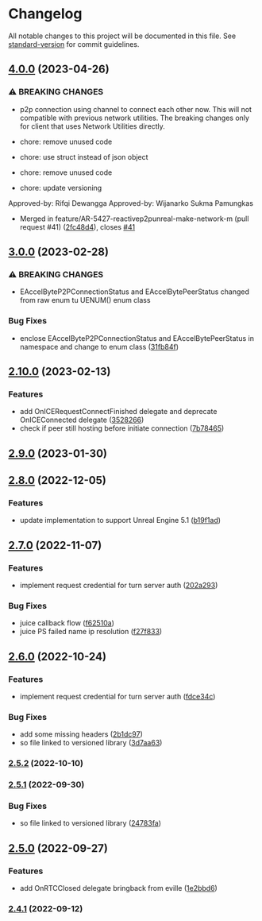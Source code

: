 # Changelog

All notable changes to this project will be documented in this file. See [standard-version](https://github.com/conventional-changelog/standard-version) for commit guidelines.

## [4.0.0](https://bitbucket.org/accelbyte/justice-ue4-network-utilities-plugin/branches/compare/4.0.0%0D3.0.0) (2023-04-26)


### ⚠ BREAKING CHANGES

* p2p connection using channel to connect each other now. This will not compatible with previous network utilities. The breaking changes only for client that uses Network Utilities directly.

* chore: remove unused code

* chore: use struct instead of json object

* chore: remove unused code

* chore: update versioning


Approved-by: Rifqi Dewangga
Approved-by: Wijanarko Sukma Pamungkas

* Merged in feature/AR-5427-reactivep2punreal-make-network-m (pull request #41) ([2fc48d4](https://bitbucket.org/accelbyte/justice-ue4-network-utilities-plugin/commits/2fc48d4ad04e2e785f41e28fca4f0e42327e66d7)), closes [#41](https://accelbyte.atlassian.net/browse/41)

## [3.0.0](https://bitbucket.org/accelbyte/justice-ue4-network-utilities-plugin/branches/compare/3.0.0%0D2.10.0) (2023-02-28)


### ⚠ BREAKING CHANGES

* EAccelByteP2PConnectionStatus and EAccelBytePeerStatus changed from raw enum tu UENUM() enum class

### Bug Fixes

* enclose EAccelByteP2PConnectionStatus and EAccelBytePeerStatus in namespace and change to enum class ([31fb84f](https://bitbucket.org/accelbyte/justice-ue4-network-utilities-plugin/commits/31fb84fa54a84dc87f06779545600524d74ac54c))

## [2.10.0](https://bitbucket.org/accelbyte/justice-ue4-network-utilities-plugin/branches/compare/2.10.0%0D2.9.0) (2023-02-13)


### Features

* add OnICERequestConnectFinished delegate and deprecate OnICEConnected delegate ([3528266](https://bitbucket.org/accelbyte/justice-ue4-network-utilities-plugin/commits/35282664575c3b00d231946480d2c84f316effac))
* check if peer still hosting before initiate connection ([7b78465](https://bitbucket.org/accelbyte/justice-ue4-network-utilities-plugin/commits/7b78465fe112695135576350a4c06b5df186af24))

## [2.9.0](https://bitbucket.org/accelbyte/justice-ue4-network-utilities-plugin/branches/compare/2.9.0%0D2.8.0) (2023-01-30)

## [2.8.0](https://bitbucket.org/accelbyte/justice-ue4-network-utilities-plugin/branches/compare/2.8.0%0D2.7.0) (2022-12-05)


### Features

* update implementation to support Unreal Engine 5.1 ([b19f1ad](https://bitbucket.org/accelbyte/justice-ue4-network-utilities-plugin/commits/b19f1adb5a4daa670774586da26eb0359feb9265))

## [2.7.0](https://bitbucket.org/accelbyte/justice-ue4-network-utilities-plugin/branches/compare/2.7.0%0D2.6.0) (2022-11-07)


### Features

* implement request credential for turn server auth ([202a293](https://bitbucket.org/accelbyte/justice-ue4-network-utilities-plugin/commits/202a29360be33ae171176e35deac10eab9f0c179))


### Bug Fixes

* juice callback flow ([f62510a](https://bitbucket.org/accelbyte/justice-ue4-network-utilities-plugin/commits/f62510aa5754cb120950ea55d6a3a4f15fe25ef0))
* juice PS failed name ip resolution ([f27f833](https://bitbucket.org/accelbyte/justice-ue4-network-utilities-plugin/commits/f27f83338540e19bed23c25bd6b1a2d78fe6a656))

## [2.6.0](https://bitbucket.org/accelbyte/justice-ue4-network-utilities-plugin/branches/compare/2.6.0%0D2.5.2) (2022-10-24)


### Features

* implement request credential for turn server auth ([fdce34c](https://bitbucket.org/accelbyte/justice-ue4-network-utilities-plugin/commits/fdce34c86f0efe339182146feab4422c3c6d37b7))


### Bug Fixes

* add some missing headers ([2b1dc97](https://bitbucket.org/accelbyte/justice-ue4-network-utilities-plugin/commits/2b1dc97b52dcf6729a406b4ddfbd1277cc3984c9))
* so file linked to versioned library ([3d7aa63](https://bitbucket.org/accelbyte/justice-ue4-network-utilities-plugin/commits/3d7aa63171d8ab74516d01ded966161e18d2fe22))

### [2.5.2](https://bitbucket.org/accelbyte/justice-ue4-network-utilities-plugin/branches/compare/2.5.2%0D2.5.1) (2022-10-10)

### [2.5.1](https://bitbucket.org/accelbyte/justice-ue4-network-utilities-plugin/branches/compare/2.5.1%0D2.5.0) (2022-09-30)


### Bug Fixes

* so file linked to versioned library ([24783fa](https://bitbucket.org/accelbyte/justice-ue4-network-utilities-plugin/commits/24783fa7507b6281fae8b7cd0d1133cd2d6ff7e5))

## [2.5.0](https://bitbucket.org/accelbyte/justice-ue4-network-utilities-plugin/branches/compare/2.5.0%0D2.4.1) (2022-09-27)


### Features

* add OnRTCClosed delegate bringback from eville ([1e2bbd6](https://bitbucket.org/accelbyte/justice-ue4-network-utilities-plugin/commits/1e2bbd600d0aa89284116b3c9560dd80184b2f22))

### [2.4.1](https://bitbucket.org/accelbyte/justice-ue4-network-utilities-plugin/branches/compare/2.4.1%0D2.4.0) (2022-09-12)
